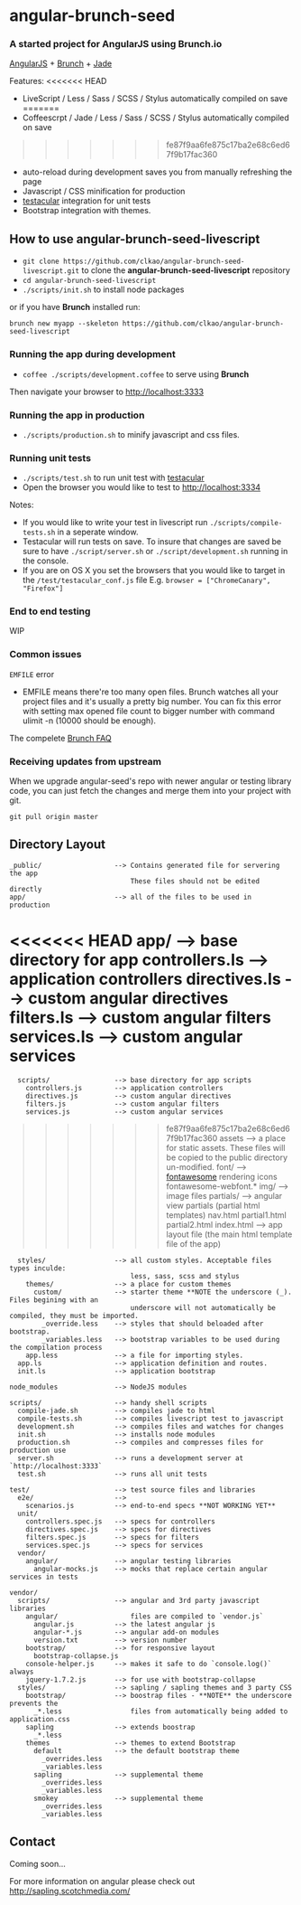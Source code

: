 # angular-brunch-seed
### A started project for AngularJS using Brunch.io

[AngularJS](http://angularjs.org) + [Brunch](http://brunch.io) + [Jade](http://jade-lang.com/)
 
Features:
<<<<<<< HEAD
* LiveScript / Less / Sass / SCSS / Stylus automatically compiled on save
=======
* Coffeescrpt / Jade / Less / Sass / SCSS / Stylus automatically compiled on save
>>>>>>> fe87f9aa6fe875c17ba2e68c6ed67f9b17fac360
* auto-reload during development saves you from manually refreshing the page
* Javascript / CSS minification for production
* [testacular](https://github.com/vojtajina/testacular) integration for
  unit tests
* Bootstrap integration with themes.

## How to use angular-brunch-seed-livescript

* `git clone https://github.com/clkao/angular-brunch-seed-livescript.git` to clone the **angular-brunch-seed-livescript** repository
* `cd angular-brunch-seed-livescript`
* `./scripts/init.sh` to install node packages

or if you have **Brunch** installed run:

`brunch new myapp --skeleton https://github.com/clkao/angular-brunch-seed-livescript`

### Running the app during development

* `coffee ./scripts/development.coffee` to serve using **Brunch**

Then navigate your browser to [http://localhost:3333](http://localhost:3333)

### Running the app in production

* `./scripts/production.sh` to minify javascript and css files.

### Running unit tests

* `./scripts/test.sh` to run unit test with [testacular](https://github.com/vojtajina/testacular)
* Open the browser you would like to test to [http://localhost:3334](http://localhost:3334)

Notes:

- If you would like to write your test in livescript run `./scripts/compile-tests.sh` in a 
seperate window.
- Testacular will run tests on save. To insure that changes are
saved be sure to have `./script/server.sh` or `./script/development.sh` running in the console.
- If you are on OS X you set the browsers that you would like to target
  in the `/test/testacular_conf.js` file E.g. `browser = ["ChromeCanary", "Firefox"]`

### End to end testing

WIP

### Common issues

`EMFILE` error
- EMFILE means there're too many open files. Brunch watches all your project files and it's usually a pretty big number. You can fix this error with setting max opened file count to bigger number with command ulimit -n <number> (10000 should be enough).

The compelete [Brunch FAQ](https://github.com/brunch/brunch/blob/master/docs/faq.rst)
### Receiving updates from upstream

When we upgrade angular-seed's repo with newer angular or testing library code, you can just
fetch the changes and merge them into your project with git.

`git pull origin master`

## Directory Layout

    _public/                  --> Contains generated file for servering the app
                                  These files should not be edited directly
    app/                      --> all of the files to be used in production
<<<<<<< HEAD
      app/                    --> base directory for app
        controllers.ls        --> application controllers
        directives.ls         --> custom angular directives
        filters.ls            --> custom angular filters
        services.ls           --> custom angular services
=======
      scripts/                --> base directory for app scripts
        controllers.js        --> application controllers
        directives.js         --> custom angular directives
        filters.js            --> custom angular filters
        services.js           --> custom angular services
>>>>>>> fe87f9aa6fe875c17ba2e68c6ed67f9b17fac360
      assets                  --> a place for static assets. These files will be copied to
                                  the public directory un-modified.
        font/                 --> [fontawesome](http://fortawesome.github.com/Font-Awesome/) rendering icons
          fontawesome-webfont.*
        img/                  --> image files
        partials/             --> angular view partials (partial html templates)
          nav.html
          partial1.html
          partial2.html
        index.html            --> app layout file (the main html template file of the app)

      styles/                 --> all custom styles. Acceptable files types inculde:
                                  less, sass, scss and stylus
        themes/               --> a place for custom themes
          custom/             --> starter theme **NOTE the underscore (_). Files begining with an
                                  underscore will not automatically be compiled, they must be imported.
            _override.less    --> styles that should beloaded after bootstrap.
            _variables.less   --> bootstrap variables to be used during the compilation process
        app.less              --> a file for importing styles.
      app.ls                  --> application definition and routes.
      init.ls                 --> application bootstrap

    node_modules              --> NodeJS modules

    scripts/                  --> handy shell scripts
      compile-jade.sh         --> compiles jade to html
      compile-tests.sh        --> compiles livescript test to javascript
      development.sh          --> compiles files and watches for changes
      init.sh                 --> installs node modules
      production.sh           --> compiles and compresses files for production use
      server.sh               --> runs a development server at `http://localhost:3333`
      test.sh                 --> runs all unit tests

    test/                     --> test source files and libraries
      e2e/                    -->
        scenarios.js          --> end-to-end specs **NOT WORKING YET**
      unit/
        controllers.spec.js   --> specs for controllers
        directives.spec.js    --> specs for directives
        filters.spec.js       --> specs for filters
        services.spec.js      --> specs for services
      vendor/
        angular/              --> angular testing libraries
          angular-mocks.js    --> mocks that replace certain angular services in tests

    vendor/
      scripts/                --> angular and 3rd party javascript libraries
        angular/                  files are compiled to `vendor.js`
          angular.js          --> the latest angular js
          angular-*.js        --> angular add-on modules
          version.txt         --> version number
        bootstrap/            --> for responsive layout
          bootstrap-collapse.js
        console-helper.js     --> makes it safe to do `console.log()` always
        jquery-1.7.2.js       --> for use with bootstrap-collapse
      styles/                 --> sapling / sapling themes and 3 party CSS
        bootstrap/            --> boostrap files - **NOTE** the underscore prevents the
          _*.less                 files from automatically being added to application.css
        sapling               --> extends boostrap
          _*.less
        themes                --> themes to extend Bootstrap
          default             --> the default bootstrap theme
            _overrides.less
            _variables.less
          sapling             --> supplemental theme
            _overrides.less
            _variables.less
          smokey              --> supplemental theme
            _overrides.less
            _variables.less
## Contact

Coming soon...

For more information on angular please check out http://sapling.scotchmedia.com/
